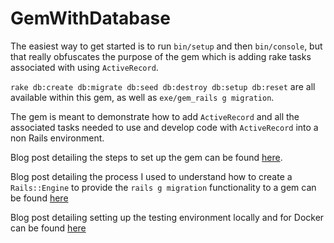 # GemWithDatabase

The easiest way to get started is to run `bin/setup` and then `bin/console`,
but that really obfuscates the purpose of the gem which is adding rake tasks
associated with using `ActiveRecord`.

`rake db:create db:migrate db:seed db:destroy db:setup db:reset` are
all available within this gem, as well as `exe/gem_rails g migration`. 

The gem is meant to demonstrate how to add `ActiveRecord` and all the associated
tasks needed to use and develop code with `ActiveRecord` into a non Rails environment.

Blog post detailing the steps to set up the gem can be found 
[here](https://jer-k.github.io/add-active-record-rake-tasks-to-gem/).

Blog post detailing the process I used to understand how to create a `Rails::Engine` to provide the `rails g migration` functionality to a gem can be found [here](https://jer-k.github.io/adding-rails-g-migration-to-a-gem/)

Blog post detailing setting up the testing environment locally and for Docker can be found [here](https://jer-k.github.io/testing-and-developer-scripts-for-active-record-gem/)
